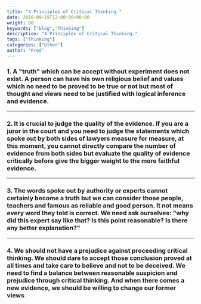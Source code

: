 ```yaml
---
title: "4 Principles of Critical Thinking."
date: 2018-09-19T12:00:00+08:00
weight: 80
keywords: ["blog","Thinking"]
description: "4 Principles of Critical Thinking."
tags: ["Thinking"]
categories: ["Other"]
author: "Fred"
---
```


### 1. A "truth" which can be accept without experiment does not exist. A person can have his own religious belief and values which no need to be proved to be true or not but most of thought and views need to be justified with logical inference and evidence.

***

### 2. It is crucial to judge the quality of the evidence. If you are a juror in the court and you need to judge the statements which spoke out by both sides of lawyers measure for measure, at this moment, you cannot directly compare the number of evidence from both sides but evaluate the quality of evidence critically before give the bigger weight to the more faithful evidence.

***

### 3. The words spoke out by authority or experts cannot certainly become a truth but we can consider those people, teachers and famous as reliable and good person. It not means every word they told is correct. We need ask ourselves: "why did this expert say like that? Is this point reasonable? Is there any better explanation?"

***

### 4. We should not have a prejudice against proceeding critical thinking. We should dare to accept those conclusion proved at all times and take care to believe and not to be deceived. We need to find a balance between reasonable suspicion and prejudice through critical thinking. And when there comes a new evidence, we should be willing to change our former views
